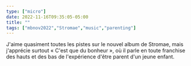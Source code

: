 ```yaml
---
type: ["micro"]
date: 2022-11-16T09:35:05-05:00
title: ""
tags: ["mbnov2022","Stromae","music","parenting"]
---
```

J'aime quasiment toutes les pistes sur le nouvel album de Stromae, mais j'apprécie surtout « C'est que du bonheur », où il parle en toute franchise des hauts et des bas de l'expérience d'être parent d'un jeune enfant.
